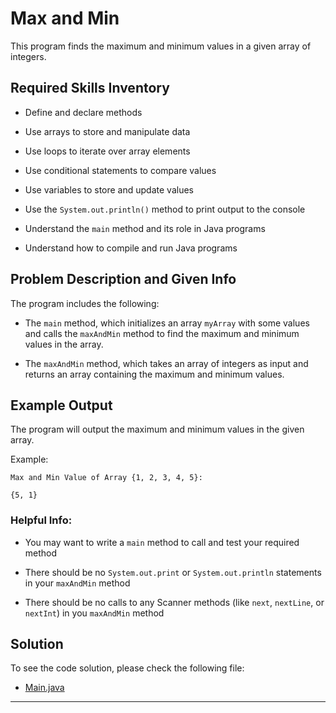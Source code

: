 # Max and Min

This program finds the maximum and minimum values in a given array of integers.

## Required Skills Inventory

- Define and declare methods

- Use arrays to store and manipulate data
- Use loops to iterate over array elements
- Use conditional statements to compare values
- Use variables to store and update values
- Use the `System.out.println()` method to print output to the console
- Understand the `main` method and its role in Java programs
- Understand how to compile and run Java programs

## Problem Description and Given Info

The program includes the following:

- The `main` method, which initializes an array `myArray` with some values and calls the `maxAndMin` method to find the maximum and minimum values in the array.

- The `maxAndMin` method, which takes an array of integers as input and returns an array containing the maximum and minimum values.

## Example Output

The program will output the maximum and minimum values in the given array.

Example:
```
Max and Min Value of Array {1, 2, 3, 4, 5}: 

{5, 1}
```

### Helpful Info:

- You may want to write a `main` method to call and test your required method

- There should be no `System.out.print` or `System.out.println` statements in your `maxAndMin` method
- There should be no calls to any Scanner methods (like `next`, `nextLine`, or `nextInt`) in you `maxAndMin` method

## Solution

To see the code solution, please check the following file:

- [Main.java](/Projects_02/Max_and_Min/Main.java)

---
